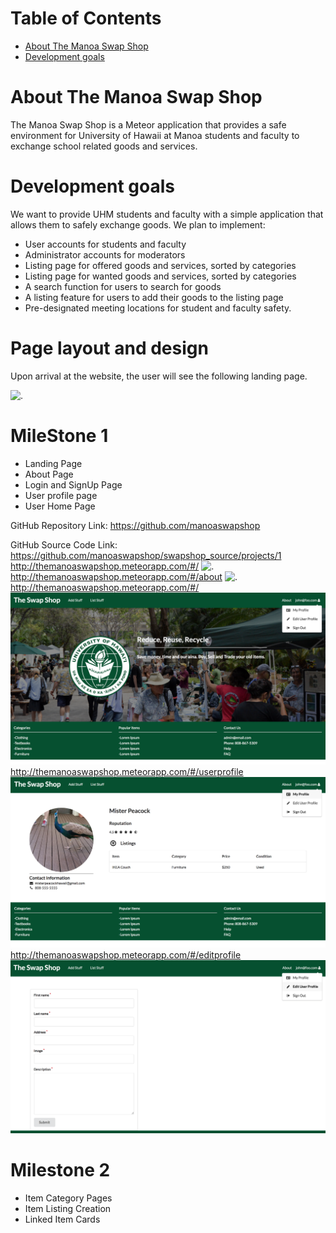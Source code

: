 # Table of Contents

* [About The Manoa Swap Shop](#about-the-manoa-swap-shop)
* [Development goals](#development-goals)

# About The Manoa Swap Shop

The Manoa Swap Shop is a Meteor application that provides a safe environment for University of Hawaii at Manoa students and faculty to exchange school related goods and services.

# Development goals

We want to provide UHM students and faculty with a simple application that allows them to safely exchange goods.  We plan to implement:

* User accounts for students and faculty
* Administrator accounts for moderators
* Listing page for offered goods and services, sorted by categories
* Listing page for wanted goods and services, sorted by categories
* A search function for users to search for goods
* A listing feature for users to add their goods to the listing page
* Pre-designated meeting locations for student and faculty safety.

# Page layout and design

Upon arrival at the website, the user will see the following landing page.

![.](images/UHSwapShop_Landing_MockUp.png)

# MileStone 1

* Landing Page
* About Page
* Login and SignUp Page
* User profile page
* User Home Page

GitHub Repository Link: https://github.com/manoaswapshop

GitHub Source Code Link: https://github.com/manoaswapshop/swapshop_source/projects/1
http://themanoaswapshop.meteorapp.com/#/
![.](images/swapshoplanding_galaxy.png)
http://themanoaswapshop.meteorapp.com/#/about
![.](images/swapshopabout_galaxy.png)
http://themanoaswapshop.meteorapp.com/#/
![.](images/LogInPageMockUp.png)
http://themanoaswapshop.meteorapp.com/#/userprofile
![.](images/UserProfilePageMockUp.png)
http://themanoaswapshop.meteorapp.com/#/editprofile
![.](images/EditUserProfileMockUp.png)


# Milestone 2

* Item Category Pages
* Item Listing Creation
* Linked Item Cards
